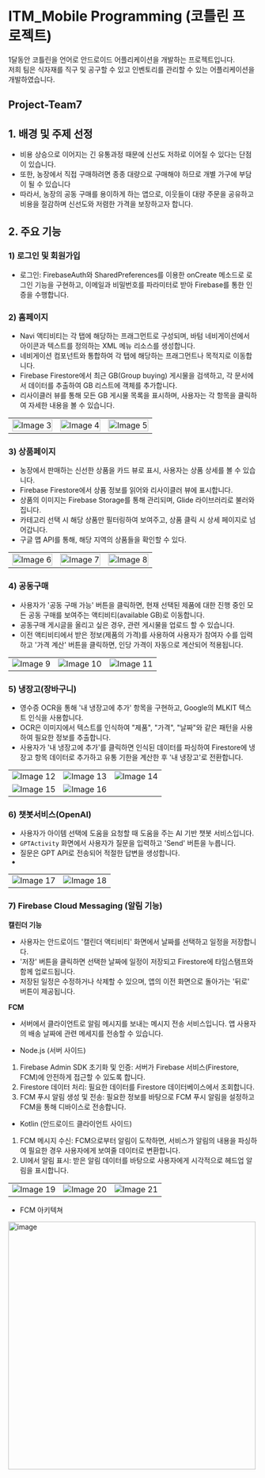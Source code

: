 # ITM_Mobile Programming (코틀린 프로젝트)
1달동안 코틀린을 언어로 안드로이드 어플리케이션을 개발하는 프로젝트입니다.<br/>
저희 팀은 식자재를 직구 및 공구할 수 있고 인벤토리를 관리할 수 있는 어플리케이션을 개발하였습니다.

## Project-Team7 

## 1. 배경 및 주제 선정
+ 비용 상승으로 이어지는 긴 유통과정 때문에 신선도 저하로 이어질 수 있다는 단점이 있습니다.<br/> 
+ 또한, 농장에서 직접 구매하려면 종종 대량으로 구매해야 하므로 개별 가구에 부담이 될 수 있습니다
+ 따라서, 농장의 공동 구매를 용이하게 하는 앱으로, 이웃들이 대량 주문을 공유하고 비용을 절감하며 신선도와 저렴한 가격을 보장하고자 합니다. 


## 2. 주요 기능

### 1) 로그인 및 회원가입 
+ 로그인: FirebaseAuth와 SharedPreferences를 이용한 onCreate 메소드로 로그인 기능을 구현하고, 이메일과 비밀번호를 파라미터로 받아 Firebase를 통한 인증을 수행합니다.

### 2) 홈페이지
+ Navi 액티비티는 각 탭에 해당하는 프래그먼트로 구성되며, 바텀 네비게이션에서 아이콘과 텍스트를 정의하는 XML 메뉴 리소스를 생성합니다.
+ 네비게이션 컴포넌트와 통합하여 각 탭에 해당하는 프래그먼트나 목적지로 이동합니다.
+ Firebase Firestore에서 최근 GB(Group buying) 게시물을 검색하고, 각 문서에서 데이터를 추출하여 GB 리스트에 객체를 추가합니다.
+ 리사이클러 뷰를 통해 모든 GB 게시물 목록을 표시하며, 사용자는 각 항목을 클릭하여 자세한 내용을 볼 수 있습니다.
  
<table style="width: 100%;">
  <tr>
    <td style="text-align: center;">
      <img src="https://github.com/gumchinjun/gumchinjun.github.io/assets/97167373/96d3d81a-9aac-4956-b034-87a372d16071" alt="Image 3" style="width: 100%;">
    </td>
    <td style="text-align: center;">
      <img src="https://github.com/gumchinjun/gumchinjun.github.io/assets/97167373/6ac9102a-c35b-4e98-903a-bf2ed3fd2888" alt="Image 4" style="width: 100%;">
    </td>
    <td style="text-align: center;">
      <img src="https://github.com/gumchinjun/gumchinjun.github.io/assets/97167373/1c258196-8b66-412d-ab54-9c9a79e902f0" alt="Image 5" style="width: 100%;">
    </td>
  </tr>
</table>

### 3) 상품페이지
+ 농장에서 판매하는 신선한 상품을 카드 뷰로 표시, 사용자는 상품 상세를 볼 수 있습니다.
+ Firebase Firestore에서 상품 정보를 읽어와 리사이클러 뷰에 표시합니다.
+ 상품의 이미지는 Firebase Storage를 통해 관리되며, Glide 라이브러리로 불러와집니다.
+ 카테고리 선택 시 해당 상품만 필터링하여 보여주고, 상품 클릭 시 상세 페이지로 넘어갑니다.
+ 구글 맵 API를 통해, 해당 지역의 상품들을 확인할 수 있다.
<table style="width: 100%;">
  <tr>
    <td style="text-align: center;">
      <img src="https://github.com/gumchinjun/gumchinjun.github.io/assets/97167373/1c258196-8b66-412d-ab54-9c9a79e902f0" alt="Image 6" style="width: 100%;">
    </td>
    <td style="text-align: center;">
      <img src="https://github.com/gumchinjun/gumchinjun.github.io/assets/97167373/973bc1c3-2b95-4d91-aa47-7522ce68e349" alt="Image 7" style="width: 100%;">
    </td>
    <td style="text-align: center;">
      <img src="https://github.com/gumchinjun/gumchinjun.github.io/assets/97167373/cc993929-1730-4a27-b05c-29420072b56c" alt="Image 8" style="width: 100%;">
    </td> 
  </tr>
</table>

### 4) 공동구매
+ 사용자가 '공동 구매 가능' 버튼을 클릭하면, 현재 선택된 제품에 대한 진행 중인 모든 공동 구매를 보여주는 액티비티(available GB)로 이동합니다.
+ 공동구매 게시글을 올리고 싶은 경우, 관련 게시물을 업로드 할 수 있습니다.
+ 이전 액티비티에서 받은 정보(제품의 가격)를 사용하여 사용자가 참여자 수를 입력하고 '가격 계산' 버튼을 클릭하면, 인당 가격이 자동으로 계산되어 적용됩니다.

<table style="width: 100%;">
  <tr>
    <td style="text-align: center;">
      <img src="https://github.com/gumchinjun/gumchinjun.github.io/assets/97167373/e9620f03-0d08-44bd-8220-3ab76ea45d1c" alt="Image 9">
    </td>
    <td style="text-align: center;">
      <img src="https://github.com/gumchinjun/gumchinjun.github.io/assets/97167373/29aafd42-cdfd-4476-a277-a55ff24780fa" alt="Image 10">
    </td>
        <td style="text-align: center;">
      <img src="https://github.com/gumchinjun/gumchinjun.github.io/assets/97167373/1d37b64d-e8b9-4edc-ab6c-aebdc992ffdc" alt="Image 11">
    </td>
  </tr>
</table>

### 5) 냉장고(장바구니)
+ 영수증 OCR을 통해 '내 냉장고에 추가' 항목을 구현하고, Google의 MLKIT 텍스트 인식을 사용합니다.
+ OCR은 이미지에서 텍스트를 인식하여 "제품", "가격", "날짜"와 같은 패턴을 사용하여 필요한 정보를 추출합니다.
+ 사용자가 '내 냉장고에 추가'를 클릭하면 인식된 데이터를 파싱하여 Firestore에 냉장고 항목 데이터로 추가하고 유통 기한을 계산한 후 '내 냉장고'로 전환합니다.

<table style="width: 100%;">
  <tr>
    <td style="text-align: center;">
      <img src="https://github.com/gumchinjun/gumchinjun.github.io/assets/97167373/57bd293a-186f-4b6c-bc87-aad4e93c2a56" alt="Image 12">
    </td>
    <td style="text-align: center;">
      <img src="https://github.com/gumchinjun/gumchinjun.github.io/assets/97167373/aa01b1e6-e29e-466b-8463-b65ba7198b4d" alt="Image 13">
    </td>
    <td style="text-align: center;">
      <img src="https://github.com/gumchinjun/gumchinjun.github.io/assets/97167373/7fd5d7d5-8696-432b-b17b-c909462f91e9" alt="Image 14">
    </td>
  </tr>
  <tr>
    <td style="text-align: center;">
      <img src="https://github.com/gumchinjun/gumchinjun.github.io/assets/97167373/c4b09d1a-47a9-4df3-828e-fa7fded52a8b" alt="Image 15">
    </td>
    <td style="text-align: center;">
      <img src="https://github.com/gumchinjun/gumchinjun.github.io/assets/97167373/3edaa379-7c88-44c5-9b7d-5d56d2bd7f03" alt="Image 16">
    </td>
  </tr>
</table>

### 6) 챗봇서비스(OpenAI)
+ 사용자가 아이템 선택에 도움을 요청할 때 도움을 주는 AI 기반 챗봇 서비스입니다.
+ `GPTActivity` 화면에서 사용자가 질문을 입력하고 'Send' 버튼을 누릅니다.
+ 질문은 GPT API로 전송되어 적절한 답변을 생성합니다.
+ 
<table style="width: 100%;">
  <tr>
    <td style="text-align: center;">
      <img src="https://github.com/gumchinjun/gumchinjun.github.io/assets/97167373/0292a095-216e-493d-b6ab-2b21c9aaf6c2" alt="Image 17">
    </td>
    <td style="text-align: center;">
      <img src="https://github.com/gumchinjun/gumchinjun.github.io/assets/97167373/0b80c8aa-e84c-4ce0-8b00-1c2b66d0117f" alt="Image 18">
    </td>
  </tr>
</table>

### 7) Firebase Cloud Messaging (알림 기능)
**캘린더 기능**
+ 사용자는 안드로이드 '캘린더 액티비티' 화면에서 날짜를 선택하고 일정을 저장합니다.
+ '저장' 버튼을 클릭하면 선택한 날짜에 일정이 저장되고 Firestore에 타임스탬프와 함께 업로드됩니다.
+ 저장된 일정은 수정하거나 삭제할 수 있으며, 앱의 이전 화면으로 돌아가는 '뒤로' 버튼이 제공됩니다.

**FCM**
+ 서버에서 클라이언트로 알림 메시지를 보내는 메시지 전송 서비스입니다. 앱 사용자의 배송 날짜에 관련 메세지를 전송할 수 있습니다.

- Node.js (서버 사이드)
1. Firebase Admin SDK 초기화 및 인증: 서버가 Firebase 서비스(Firestore, FCM)에 안전하게 접근할 수 있도록 합니다.
2. Firestore 데이터 처리: 필요한 데이터를 Firestore 데이터베이스에서 조회합니다.
3. FCM 푸시 알림 생성 및 전송: 필요한 정보를 바탕으로 FCM 푸시 알림을 설정하고 FCM을 통해 디바이스로 전송합니다.

- Kotlin (안드로이드 클라이언트 사이드)
1. FCM 메시지 수신: FCM으로부터 알림이 도착하면, 서비스가 알림의 내용을 파싱하여 필요한 경우 사용자에게 보여줄 데이터로 변환합니다.
2. UI에서 알림 표시: 받은 알림 데이터를 바탕으로 사용자에게 시각적으로 헤드업 알림을 표시합니다.

<table style="width: 100%;">
  <tr>
    <td style="text-align: center;">
      <img src="https://github.com/gumchinjun/gumchinjun.github.io/assets/97167373/c81ac6ae-eb98-47c4-93f4-e0348543b351" alt="Image 19">
    </td>
    <td style="text-align: center;">
      <img src="https://github.com/gumchinjun/gumchinjun.github.io/assets/97167373/a6e2ca2b-3c43-4638-83d1-28a3decab6fa" alt="Image 20">
    </td>
    <td style="text-align: center;">
      <img src="https://github.com/gumchinjun/gumchinjun.github.io/assets/97167373/fb97fe78-253b-4017-83e4-6a5168c5c1f6" alt="Image 21">
    </td>
  </tr>
</table>

- FCM 아키텍쳐
<img width="500" alt="image" src="https://github.com/gumchinjun/gumchinjun.github.io/assets/97167373/a5b2de6b-04af-4d01-9b5e-302c53a5d1de">

